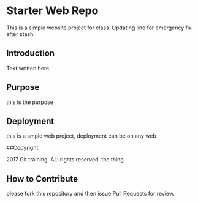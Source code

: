 # Starter Web Repo
This is a simple website project for class. Updating line for emergency fix after stash
## Introduction
Text written here
## Purpose
this is the purpose
## Deployment

this is a smple web project, deployment can be on any web

##Copyright

2017 Git.training. ALl rights reserved. the thing

## How to Contribute
please fork this repository and then issue Pull Requests for review.
